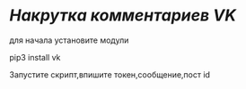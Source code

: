 <h1><i>Накрутка комментариев VK</i></h1>

<p>для начала установите модули</p>

<p>pip3 install vk</p>

<p>Запустите скрипт,впишите токен,сообщение,пост id</p>

